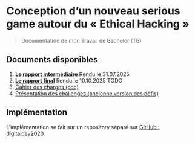 # Conception d’un nouveau serious game autour du « Ethical Hacking »

> Documentation de mon Travail de Bachelor (TB)

## Documents disponibles

1. [**Le rapport intermédiaire**](report/rapport-intermédiaire-tb.pdf) Rendu le 31.07.2025
1. [**Le rapport final**](report/rapport-final-tb.pdf) Rendu le 10.10.2025 TODO
1. [Cahier des charges (cdc)](./preparation/cdc.md)
1. [Présentation des challenges (ancienne version des défis)](./annexe/présentation_challenges.pdf)

## Implémentation

L'implémentation se fait sur un repository séparé sur [GitHub : digitalday2020](https://github.com/CamilleKoestli/digitalday2020).
